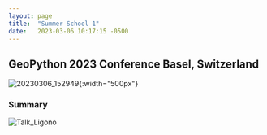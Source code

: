 ```yaml
---
layout: page
title:  "Summer School 1"
date:   2023-03-06 10:17:15 -0500
---
```


## GeoPython 2023 Conference Basel, Switzerland

![20230306_152949](https://github.com/lisahligono/GeoPython2023/assets/72496335/e10df81f-5b23-4066-9aec-583df9846296){:width="500px"}

### Summary

![Talk_Ligono](https://github.com/lisahligono/GeoPython2023/assets/72496335/71c6c5e1-fd63-4b47-b78a-487785512abd)
